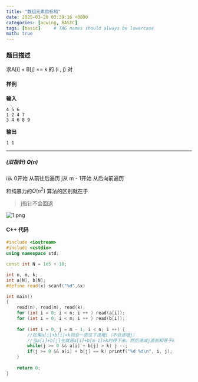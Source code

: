 ```yaml
---
title: "数组元素目标和"
date: 2025-03-20 03:39:16 +0800
categories: [acwing, BASIC]
tags: [basic]     # TAG names should always be lowercase
math: true
---
```

### 题目描述

求A[i] + B[j] == k 的 (i , j) 对

#### 样例
**输入**
```
4 5 6
1 2 4 7
3 4 6 8 9
```
**输出**
```
1 1
```


----------
##### (双指针)  $O(n)$

i从 0开始 从前往后遍历
j从 m - 1开始 从后向前遍历

和纯暴力的$O(n^2)$ 算法的区别就在于 
> j指针不会回退

![1.png](https://cdn.acwing.com/media/article/image/2019/06/02/3571_ddaf364484-1.png) 


#### C++ 代码
```cpp
#include <iostream>
#include <cstdio>
using namespace std;

const int N = 1e5 + 10;

int n, m, k;
int a[N], b[N];
#define read(x) scanf("%d",&x)

int main()
{
    read(n), read(m), read(k);
    for (int i = 0; i < n; i ++ ) read(a[i]);
    for (int i = 0; i < m; i ++ ) read(b[i]);
    
    for (int i = 0, j = m - 1; i < n; i ++) {
		//如果a[i]+b[i]<k则会一直往下递增i（不会递增j）
		//当a[i]+b[j]也就是a[i]+b[m-1]>k时停下来，然后递减j直到和等于k
        while(j >= 0 && a[i] + b[j] > k) j --;
        if(j >= 0 && a[i] + b[j] == k) printf("%d %d\n", i, j);
    }
    
    return 0;
}
```
